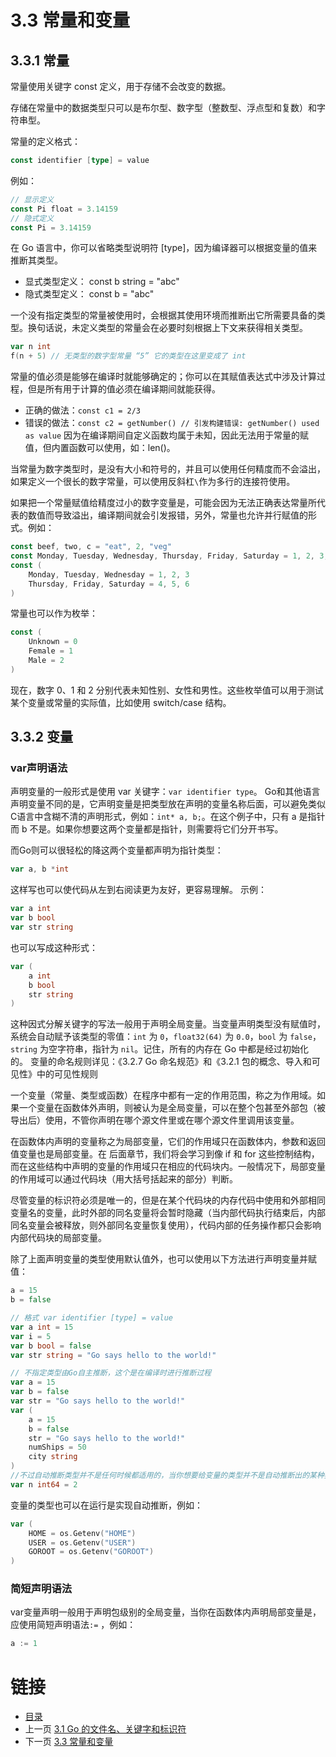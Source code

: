 # 3.3 常量和变量

## 3.3.1 常量
常量使用关键字 const 定义，用于存储不会改变的数据。

存储在常量中的数据类型只可以是布尔型、数字型（整数型、浮点型和复数）和字符串型。

常量的定义格式：
```go
const identifier [type] = value
```
例如：

```go
// 显示定义
const Pi float = 3.14159
// 隐式定义
const Pi = 3.14159
```
在 Go 语言中，你可以省略类型说明符 [type]，因为编译器可以根据变量的值来推断其类型。
- 显式类型定义： const b string = "abc"
- 隐式类型定义： const b = "abc"

一个没有指定类型的常量被使用时，会根据其使用环境而推断出它所需要具备的类型。换句话说，未定义类型的常量会在必要时刻根据上下文来获得相关类型。
```go
var n int
f(n + 5) // 无类型的数字型常量 “5” 它的类型在这里变成了 int
```

常量的值必须是能够在编译时就能够确定的；你可以在其赋值表达式中涉及计算过程，但是所有用于计算的值必须在编译期间就能获得。
- 正确的做法：`const c1 = 2/3`
- 错误的做法：`const c2 = getNumber() // 引发构建错误: getNumber() used as value`
因为在编译期间自定义函数均属于未知，因此无法用于常量的赋值，但内置函数可以使用，如：len()。

当常量为数字类型时，是没有大小和符号的，并且可以使用任何精度而不会溢出，如果定义一个很长的数字常量，可以使用反斜杠`\`作为多行的连接符使用。

如果把一个常量赋值给精度过小的数字变量是，可能会因为无法正确表达常量所代表的数值而导致溢出，编译期间就会引发报错，另外，常量也允许并行赋值的形式。例如：
```go
const beef, two, c = "eat", 2, "veg"
const Monday, Tuesday, Wednesday, Thursday, Friday, Saturday = 1, 2, 3, 4, 5, 6
const (
	Monday, Tuesday, Wednesday = 1, 2, 3
	Thursday, Friday, Saturday = 4, 5, 6
)
```

常量也可以作为枚举：
```go
const (
	Unknown = 0
	Female = 1
	Male = 2
)
```
现在，数字 0、1 和 2 分别代表未知性别、女性和男性。这些枚举值可以用于测试某个变量或常量的实际值，比如使用 switch/case 结构。



## 3.3.2 变量
### var声明语法
声明变量的一般形式是使用 var 关键字：`var identifier type`。
Go和其他语言声明变量不同的是，它声明变量是把类型放在声明的变量名称后面，可以避免类似C语言中含糊不清的声明形式，例如：`int* a, b;`。在这个例子中，只有 a 是指针而 b 不是。如果你想要这两个变量都是指针，则需要将它们分开书写。

而Go则可以很轻松的降这两个变量都声明为指针类型：
```go
var a, b *int
```
这样写也可以使代码从左到右阅读更为友好，更容易理解。
示例：
```go
var a int
var b bool
var str string
```
也可以写成这种形式：
```go
var (
	a int
	b bool
	str string
)
```
这种因式分解关键字的写法一般用于声明全局变量。当变量声明类型没有赋值时，系统会自动赋予该类型的零值：`int` 为 `0`，`float32(64)` 为 `0.0`，`bool` 为 `false`，`string` 为空字符串，指针为 `nil`。记住，所有的内存在 Go 中都是经过初始化的。
变量的命名规则详见：《3.2.7 Go 命名规范》和《3.2.1 包的概念、导入和可见性》中的可见性规则

一个变量（常量、类型或函数）在程序中都有一定的作用范围，称之为作用域。如果一个变量在函数体外声明，则被认为是全局变量，可以在整个包甚至外部包（被导出后）使用，不管你声明在哪个源文件里或在哪个源文件里调用该变量。

在函数体内声明的变量称之为局部变量，它们的作用域只在函数体内，参数和返回值变量也是局部变量。在 后面章节，我们将会学习到像 if 和 for 这些控制结构，而在这些结构中声明的变量的作用域只在相应的代码块内。一般情况下，局部变量的作用域可以通过代码块（用大括号括起来的部分）判断。

尽管变量的标识符必须是唯一的，但是在某个代码块的内存代码中使用和外部相同变量名的变量，此时外部的同名变量将会暂时隐藏（当内部代码执行结束后，内部同名变量会被释放，则外部同名变量恢复使用），代码内部的任务操作都只会影响内部代码块的局部变量。

除了上面声明变量的类型使用默认值外，也可以使用以下方法进行声明变量并赋值：
```go
a = 15
b = false

// 格式 var identifier [type] = value
var a int = 15
var i = 5
var b bool = false
var str string = "Go says hello to the world!"

// 不指定类型由Go自主推断，这个是在编译时进行推断过程
var a = 15
var b = false
var str = "Go says hello to the world!"
var (
	a = 15
	b = false
	str = "Go says hello to the world!"
	numShips = 50
	city string
)
//不过自动推断类型并不是任何时候都适用的，当你想要给变量的类型并不是自动推断出的某种类型时，你还是需要显式指定变量的类型，例如：
var n int64 = 2
```

变量的类型也可以在运行是实现自动推断，例如：
```go
var (
	HOME = os.Getenv("HOME")
	USER = os.Getenv("USER")
	GOROOT = os.Getenv("GOROOT")
)
```
### 简短声明语法
var变量声明一般用于声明包级别的全局变量，当你在函数体内声明局部变量是，应使用简短声明语法`:=` ，例如：
```go
a := 1
```


# 链接
* [目录](./directory.md)
* 上一页 [3.1 Go 的文件名、关键字和标识符](3-1.md)
* 下一页 [3.3 常量和变量](3-3.md)
